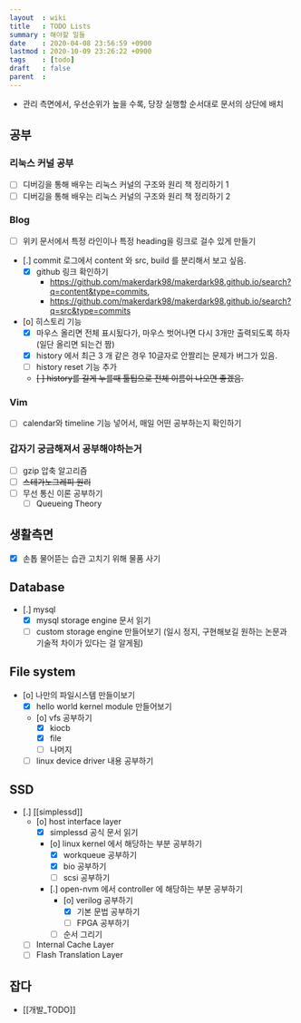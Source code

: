 ```yaml
---
layout  : wiki
title   : TODO Lists
summary : 해야할 일들
date    : 2020-04-08 23:56:59 +0900
lastmod : 2020-10-09 23:26:22 +0900
tags    : [todo]
draft   : false
parent  :
---
```


* 관리 측면에서, 우선순위가 높을 수록, 당장 실행할 순서대로 문서의 상단에 배치

## 공부
### 리눅스 커널 공부
 * [ ] 디버깅을 통해 배우는 리눅스 커널의 구조와 원리 책 정리하기 1
 * [ ] 디버깅을 통해 배우는 리눅스 커널의 구조와 원리 책 정리하기 2
### Blog
 * [ ] 위키 문서에서 특정 라인이나 특정 heading을 링크로 걸수 있게 만들기
 * [.] commit 로그에서 content 와 src, build 를 분리해서 보고 싶음.
   * [X] github 링크 확인하기
     * https://github.com/makerdark98/makerdark98.github.io/search?q=content&type=commits,
     * https://github.com/makerdark98/makerdark98.github.io/search?q=src&type=commits
 * [o] 히스토리 기능
   * [X] 마우스 올리면 전체 표시됬다가, 마우스 벗어나면 다시 3개만 출력되도록 하자 (일단 올리면 되는건 짬)
   * [X] history 에서 최근 3 개 같은 경우 10글자로 안짤리는 문제가 버그가 있음.
   * [ ] history reset 기능 추가
   * ~~[ ] history를 길게 누를때 툴팁으로 전체 이름이 나오면 좋겠음.~~

### Vim
 * [ ] calendar와 timeline 기능 넣어서, 매일 어떤 공부하는지 확인하기

### 갑자기 궁금해져서 공부해야하는거
 * [ ] gzip 압축 알고리즘
 * [ ] ~~스테가노그레피 원리~~
 * [ ] 무선 통신 이론 공부하기
   * [ ] Queueing Theory

## 생활측면
 * [X] 손톱 물어뜯는 습관 고치기 위해 물품 사기

## Database
* [.] mysql
  * [X] mysql storage engine 문서 읽기
  * [ ] custom storage engine 만들어보기 (일시 정지, 구현해보길 원하는 논문과 기술적 차이가 있다는 걸 알게됨)
## File system
* [o] 나만의 파일시스템 만들이보기
  * [X] hello world kernel module 만들어보기
  * [o] vfs 공부하기
    * [X] kiocb
    * [X] file
    * [ ] 나머지
  * [ ] linux device driver 내용 공부하기
## SSD
 * [.] [[simplessd]]
   * [o] host interface layer
     * [X] simplessd 공식 문서 읽기
     * [o] linux kernel 에서 해당하는 부분 공부하기
       * [X] workqueue 공부하기
       * [X] bio 공부하기
       * [ ] scsi 공부하기
     * [.] open-nvm 에서 controller 에 해당하는 부분 공부하기
       * [o] verilog 공부하기
         * [X] 기본 문법 공부하기
         * [ ] FPGA 공부하기
       * [ ] 순서 그리기
   * [ ] Internal Cache Layer
   * [ ] Flash Translation Layer

## 잡다
* [[개발_TODO]]

